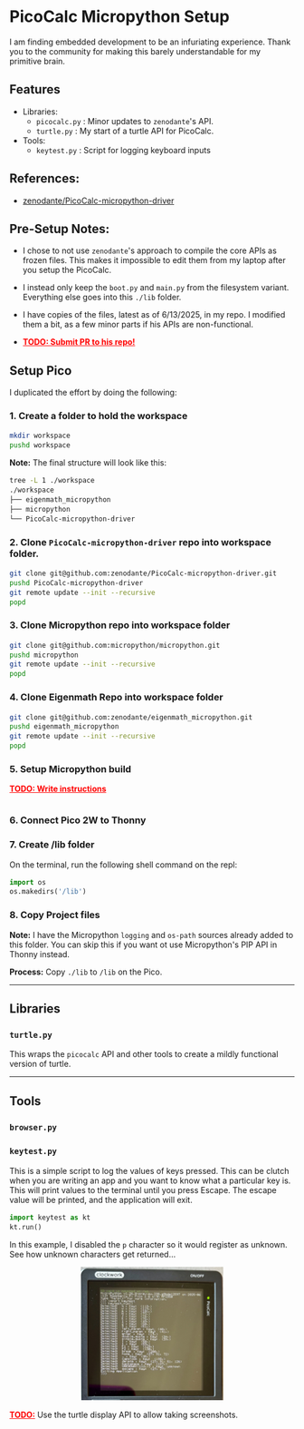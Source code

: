 #  PicoCalc Micropython Setup

I am finding embedded development to be an infuriating experience.  Thank you to the community for making this barely understandable for my primitive brain.

## Features

* Libraries:
    * `picocalc.py` : Minor updates to `zenodante`'s API.
    * `turtle.py`   : My start of a turtle API for PicoCalc.
* Tools:
    * `keytest.py` :  Script for logging keyboard inputs


## References:

* [zenodante/PicoCalc-micropython-driver](https://github.com/zenodante/PicoCalc-micropython-driver/tree/main)

## Pre-Setup Notes:

* I chose to not use `zenodante`'s approach to compile the core APIs as frozen files.  This makes it impossible to edit them from my laptop after you setup the PicoCalc.

* I instead only keep the `boot.py` and `main.py` from the filesystem variant. Everything else goes into this `./lib` folder.

* I have copies of the files, latest as of 6/13/2025, in my repo.  I modified them a bit, as a few minor parts if his APIs are non-functional. 

* <span style="color:red"><b><u>TODO: Submit PR to his repo!</u></b></span>


## Setup Pico

I duplicated the effort by doing the following:

### 1. Create a folder to hold the workspace

```bash
mkdir workspace
pushd workspace
```

**Note:** The final structure will look like this:

```bash
tree -L 1 ./workspace
./workspace
├── eigenmath_micropython
├── micropython
└── PicoCalc-micropython-driver
```

### 2. Clone `PicoCalc-micropython-driver` repo into workspace folder. 

```bash
git clone git@github.com:zenodante/PicoCalc-micropython-driver.git
pushd PicoCalc-micropython-driver
git remote update --init --recursive
popd
```

### 3. Clone Micropython repo into workspace folder

```bash
git clone git@github.com:micropython/micropython.git
pushd micropython
git remote update --init --recursive
popd
```

### 4. Clone Eigenmath Repo into workspace folder

```bash
git clone git@github.com:zenodante/eigenmath_micropython.git
pushd eigenmath_micropython
git remote update --init --recursive
popd
```

### 5. Setup Micropython build

<span style="color:red"><b><u>TODO: Write instructions</u></b></span>
```bash

```

### 6. Connect Pico 2W to Thonny

### 7. Create /lib folder

On the terminal, run the following shell command on the repl:

```python
import os
os.makedirs('/lib')
```

### 8. Copy Project files

**Note:** I have the Micropython `logging` and `os-path` sources already added to this folder.   You can skip this if you want ot use Micropython's PIP API in Thonny instead.

**Process:** Copy `./lib` to `/lib` on the Pico.

---

## Libraries

### `turtle.py`

This wraps the `picocalc` API and other tools to create a mildly functional version of turtle. 




---

## Tools

### `browser.py`

### `keytest.py`

This is a simple script to log the values of keys pressed.  This can be clutch when you are writing an app and you want to know what a particular key is.  This will print values to the terminal until you press Escape. The escape value will be printed, and the application will exit.

```python
import keytest as kt
kt.run()
```

In this example, I disabled the `p` character so it would register as unknown.  See how unknown characters get returned...

<center>
 <img src='./docs/images/keytest.jpg' width='50%' />
</center>

<span style="color:red"><b><u>TODO:</u></b></span> Use the turtle display API to allow taking screenshots.

